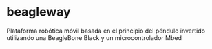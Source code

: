 beagleway
=========

Plataforma robótica móvil basada en el principio del péndulo invertido utilizando una BeagleBone Black y un microcontrolador Mbed
